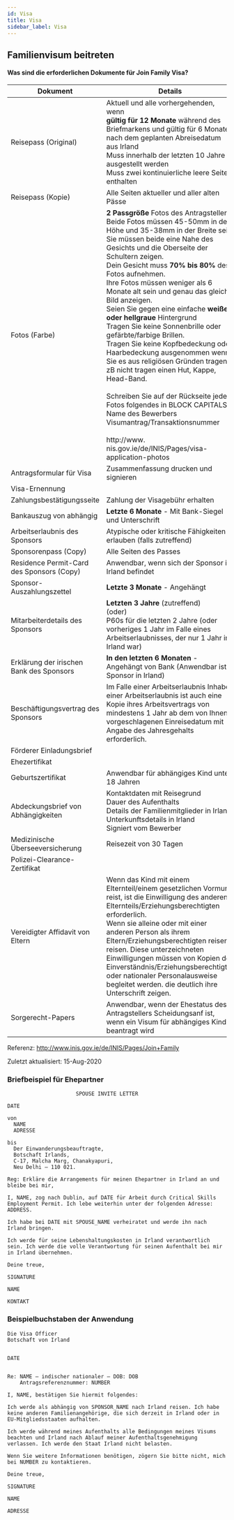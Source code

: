 ```yaml
---
id: Visa
title: Visa
sidebar_label: Visa
---
```



## Familienvisum beitreten

#### **Was sind die erforderlichen Dokumente für Join Family Visa?**

| Dokument                                  | Details                                                                                                                                                                                                                                                                                                                                                                                                                                                                                                                                                                                                                                                                                                                                                                                                                                                                                                                                                |
| ----------------------------------------- | ------------------------------------------------------------------------------------------------------------------------------------------------------------------------------------------------------------------------------------------------------------------------------------------------------------------------------------------------------------------------------------------------------------------------------------------------------------------------------------------------------------------------------------------------------------------------------------------------------------------------------------------------------------------------------------------------------------------------------------------------------------------------------------------------------------------------------------------------------------------------------------------------------------------------------------------------------ |
| Reisepass (Original)                      | Aktuell und alle vorhergehenden, wenn<br/>**gültig für 12 Monate** während des Briefmarkens und gültig für 6 Monate nach dem geplanten Abreisedatum aus Irland<br/>Muss innerhalb der letzten 10 Jahre ausgestellt werden<br/>Muss zwei kontinuierliche leere Seiten enthalten                                                                                                                                                                                                                                                                                                                                                                                                                                                                                                                                                                                                                                                       |
| Reisepass (Kopie)                         | Alle Seiten aktueller und aller alten Pässe                                                                                                                                                                                                                                                                                                                                                                                                                                                                                                                                                                                                                                                                                                                                                                                                                                                                                                            |
| Fotos (Farbe)                             | **2 Passgröße** Fotos des Antragsteller<br/>Beide Fotos müssen 45-50mm in der Höhe und 35-38mm in der Breite sein.<br/>Sie müssen beide eine Nahe des Gesichts und die Oberseite der Schultern zeigen.<br/>Dein Gesicht muss **70% bis 80%** des Fotos aufnehmen.<br/>Ihre Fotos müssen weniger als 6 Monate alt sein und genau das gleiche Bild anzeigen.<br/>Seien Sie gegen eine einfache **weiße oder hellgraue** Hintergrund<br/>Tragen Sie keine Sonnenbrille oder gefärbte/farbige Brillen.<br/>Tragen Sie keine Kopfbedeckung oder Haarbedeckung ausgenommen wenn Sie es aus religiösen Gründen tragen, zB nicht tragen einen Hut, Kappe, Head-Band.<br/><br/>Schreiben Sie auf der Rückseite jedes Fotos folgendes in BLOCK CAPITALS:<br/>Name des Bewerbers</br>Visumantrag/Transaktionsnummer<br/><br/>http://www. nis.gov.ie/de/INIS/Pages/visa-application-photos |
| Antragsformular für Visa                  | Zusammenfassung drucken und signieren                                                                                                                                                                                                                                                                                                                                                                                                                                                                                                                                                                                                                                                                                                                                                                                                                                                                                                                  |
| Visa-Ernennung                            |                                                                                                                                                                                                                                                                                                                                                                                                                                                                                                                                                                                                                                                                                                                                                                                                                                                                                                                                                        |
| Zahlungsbestätigungsseite                 | Zahlung der Visagebühr erhalten                                                                                                                                                                                                                                                                                                                                                                                                                                                                                                                                                                                                                                                                                                                                                                                                                                                                                                                        |
| Bankauszug von abhängig                   | **Letzte 6 Monate** - Mit Bank-Siegel und Unterschrift                                                                                                                                                                                                                                                                                                                                                                                                                                                                                                                                                                                                                                                                                                                                                                                                                                                                                                 |
| Arbeitserlaubnis des Sponsors             | Atypische oder kritische Fähigkeiten erlauben (falls zutreffend)                                                                                                                                                                                                                                                                                                                                                                                                                                                                                                                                                                                                                                                                                                                                                                                                                                                                                       |
| Sponsorenpass (Copy)                      | Alle Seiten des Passes                                                                                                                                                                                                                                                                                                                                                                                                                                                                                                                                                                                                                                                                                                                                                                                                                                                                                                                                 |
| Residence Permit-Card des Sponsors (Copy) | Anwendbar, wenn sich der Sponsor in Irland befindet                                                                                                                                                                                                                                                                                                                                                                                                                                                                                                                                                                                                                                                                                                                                                                                                                                                                                                    |
| Sponsor-Auszahlungszettel                 | **Letzte 3 Monate** - Angehängt                                                                                                                                                                                                                                                                                                                                                                                                                                                                                                                                                                                                                                                                                                                                                                                                                                                                                                                        |
| Mitarbeiterdetails des Sponsors           | **Letzten 3 Jahre** (zutreffend) <br/>(oder)<br/>P60s für die letzten 2 Jahre (oder vorheriges 1 Jahr im Falle eines Arbeitserlaubnisses, der nur 1 Jahr in Irland war)                                                                                                                                                                                                                                                                                                                                                                                                                                                                                                                                                                                                                                                                                                                                                                    |
| Erklärung der irischen Bank des Sponsors  | **In den letzten 6 Monaten** - Angehängt von Bank (Anwendbar ist Sponsor in Irland)                                                                                                                                                                                                                                                                                                                                                                                                                                                                                                                                                                                                                                                                                                                                                                                                                                                                    |
| Beschäftigungsvertrag des Sponsors        | Im Falle einer Arbeitserlaubnis Inhaber einer Arbeitserlaubnis ist auch eine Kopie ihres Arbeitsvertrags von mindestens 1 Jahr ab dem von Ihnen vorgeschlagenen Einreisedatum mit Angabe des Jahresgehalts erforderlich.                                                                                                                                                                                                                                                                                                                                                                                                                                                                                                                                                                                                                                                                                                                               |
| Förderer Einladungsbrief                  |                                                                                                                                                                                                                                                                                                                                                                                                                                                                                                                                                                                                                                                                                                                                                                                                                                                                                                                                                        |
| Ehezertifikat                             |                                                                                                                                                                                                                                                                                                                                                                                                                                                                                                                                                                                                                                                                                                                                                                                                                                                                                                                                                        |
| Geburtszertifikat                         | Anwendbar für abhängiges Kind unter 18 Jahren                                                                                                                                                                                                                                                                                                                                                                                                                                                                                                                                                                                                                                                                                                                                                                                                                                                                                                          |
| Abdeckungsbrief von Abhängigkeiten        | Kontaktdaten mit Reisegrund<br/>Dauer des Aufenthalts<br/>Details der Familienmitglieder in Irland<br/>Unterkunftsdetails in Irland<br/>Signiert vom Bewerber                                                                                                                                                                                                                                                                                                                                                                                                                                                                                                                                                                                                                                                                                                                                                                  |
| Medizinische Überseeversicherung          | Reisezeit von 30 Tagen                                                                                                                                                                                                                                                                                                                                                                                                                                                                                                                                                                                                                                                                                                                                                                                                                                                                                                                                 |
| Polizei-Clearance-Zertifikat              |                                                                                                                                                                                                                                                                                                                                                                                                                                                                                                                                                                                                                                                                                                                                                                                                                                                                                                                                                        |
| Vereidigter Affidavit von Eltern          | Wenn das Kind mit einem Elternteil/einem gesetzlichen Vormund reist, ist die Einwilligung des anderen Elternteils/Erziehungsberechtigten erforderlich.<br/>Wenn sie alleine oder mit einer anderen Person als ihrem Eltern/Erziehungsberechtigten reisen<br/>reisen. Diese unterzeichneten Einwilligungen müssen von Kopien des Einverständnis/Erziehungsberechtigter oder nationaler Personalausweise begleitet werden. die deutlich ihre Unterschrift zeigen.                                                                                                                                                                                                                                                                                                                                                                                                                                                                            |
| Sorgerecht-Papers                         | Anwendbar, wenn der Ehestatus des Antragstellers Scheidungsanf ist, wenn ein Visum für abhängiges Kind beantragt wird                                                                                                                                                                                                                                                                                                                                                                                                                                                                                                                                                                                                                                                                                                                                                                                                                                  |

Referenz: http://www.inis.gov.ie/de/INIS/Pages/Join+Family

Zuletzt aktualisiert: 15-Aug-2020

### Briefbeispiel für Ehepartner

```text
                      SPOUSE INVITE LETTER

DATE

von
  NAME
  ADRESSE

bis
  Der Einwanderungsbeauftragte,
  Botschaft Irlands,
  C-17, Malcha Marg, Chanakyapuri,
  Neu Delhi – 110 021.

Reg: Erkläre die Arrangements für meinen Ehepartner in Irland an und bleibe bei mir,

I, NAME, zog nach Dublin, auf DATE für Arbeit durch Critical Skills Employment Permit. Ich lebe weiterhin unter der folgenden Adresse: ADDRESS. 

Ich habe bei DATE mit SPOUSE_NAME verheiratet und werde ihn nach Irland bringen.

Ich werde für seine Lebenshaltungskosten in Irland verantwortlich sein. Ich werde die volle Verantwortung für seinen Aufenthalt bei mir in Irland übernehmen.

Deine treue,

SIGNATURE

NAME

KONTAKT
```

### Beispielbuchstaben der Anwendung

```text
Die Visa Officer
Botschaft von Irland


DATE


Re: NAME – indischer nationaler – DOB: DOB
    Antragsreferenznummer: NUMBER

I, NAME, bestätigen Sie hiermit folgendes:

Ich werde als abhängig von SPONSOR_NAME nach Irland reisen. Ich habe keine anderen Familienangehörige, die sich derzeit in Irland oder in EU-Mitgliedsstaaten aufhalten.

Ich werde während meines Aufenthalts alle Bedingungen meines Visums beachten und Irland nach Ablauf meiner Aufenthaltsgenehmigung verlassen. Ich werde den Staat Irland nicht belasten. 

Wenn Sie weitere Informationen benötigen, zögern Sie bitte nicht, mich bei NUMBER zu kontaktieren.

Deine treue,

SIGNATURE

NAME

ADRESSE
```